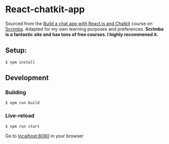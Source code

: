 # React-chatkit-app
Sourced from the [Build a chat app with React.js and Chatkit](https://scrimba.com/playlist/pbNpTv) course on [Scrimba](https://scrimba.com/).
Adapted for my own learning purposes and preferences.
**Scrimba is a fantastic site and has tons of free courses. I highly recommened it.**

## Setup:

```
$ npm install
```

## Development
### Building

```
$ npm run build
```

### Live-reload

```
$ npm run start
```

Go to [localhost:8080](localhost:8080) in your browser